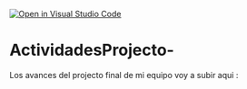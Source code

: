 [![Open in Visual Studio Code](https://classroom.github.com/assets/open-in-vscode-c66648af7eb3fe8bc4f294546bfd86ef473780cde1dea487d3c4ff354943c9ae.svg)](https://classroom.github.com/online_ide?assignment_repo_id=8628031&assignment_repo_type=AssignmentRepo)
# ActividadesProjecto-
Los avances del projecto final de mi equipo voy a subir aqui : 
